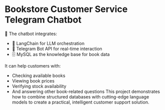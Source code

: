 # Bookstore Customer Service Telegram Chatbot
🧠 The chatbot integrates:
- 🤖 LangChain for LLM orchestration
- 💬 Telegram Bot API for real-time interaction
- 🗄️ MySQL as the knowledge base for book data
  
It can help customers with:
- Checking available books
- Viewing book prices
- Verifying stock availability
- And answering other book-related questions
This project demonstrates how to combine structured databases with cutting-edge language models to create a practical, intelligent customer support solution.
